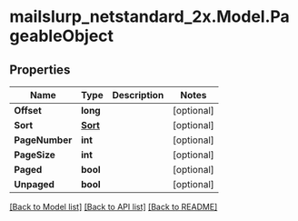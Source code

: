 # mailslurp_netstandard_2x.Model.PageableObject

## Properties

Name | Type | Description | Notes
------------ | ------------- | ------------- | -------------
**Offset** | **long** |  | [optional] 
**Sort** | [**Sort**](Sort) |  | [optional] 
**PageNumber** | **int** |  | [optional] 
**PageSize** | **int** |  | [optional] 
**Paged** | **bool** |  | [optional] 
**Unpaged** | **bool** |  | [optional] 

[[Back to Model list]](../README#documentation-for-models) [[Back to API list]](../README#documentation-for-api-endpoints) [[Back to README]](../README)

